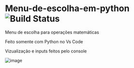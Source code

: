  # Menu-de-escolha-em-python ![Build Status](https://img.shields.io/badge/Python-brightgreen.svg)
Menu de escolha para operações matemáticas  
  
Feito somente com Python no Vs Code
  
Vizualização e inputs feitos pelo console    
  
![image](https://github.com/user-attachments/assets/5e6e0227-3c18-407c-ad02-38125a837b35)


